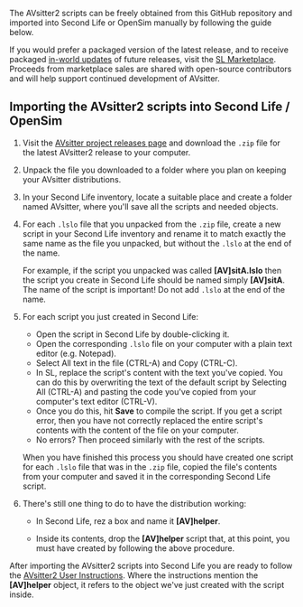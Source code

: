 
The AVsitter2 scripts can be freely obtained from this GitHub repository and imported into Second Life or OpenSim manually by following the guide below.

If you would prefer a packaged version of the latest release, and to receive packaged [in-world updates](https://avsitter.github.io/updates.html) of future releases, visit the [SL Marketplace](https://marketplace.secondlife.com/stores/79645). Proceeds from marketplace sales are shared with open-source contributors and will help support continued development of AVsitter.


## Importing the AVsitter2 scripts into Second Life / OpenSim

1. Visit the [AVsitter project releases page](https://github.com/AVsitter/AVsitter/releases) and download the ```.zip``` file for the latest AVsitter2 release to your computer.

2. Unpack the file you downloaded to a folder where you plan on keeping your AVsitter distributions.

3. In your Second Life inventory, locate a suitable place and create a folder named AVsitter, where you'll save all the scripts and needed objects. 

4. For each ```.lslo``` file that you unpacked from the ```.zip``` file, create a new script in your Second Life inventory and rename it to match exactly the same name as the file you unpacked, but without the ```.lslo``` at the end of the name.

    For example, if the script you unpacked was called **[AV]sitA.lslo** then the script you create in Second Life should be named simply **[AV]sitA**. The name of the script is important! Do not add ```.lslo``` at the end of the name.

5. For each script you just created in Second Life:
    - Open the script in Second Life by double-clicking it.
    - Open the corresponding ```.lslo``` file on your computer with a plain text editor (e.g. Notepad).
    - Select All text in the file (CTRL-A) and Copy (CTRL-C).
    - In SL, replace the script's content with the text you've copied. You can do this by overwriting the text of the default script by Selecting All (CTRL-A) and pasting the code you've copied from your computer's text editor (CTRL-V).
    - Once you do this, hit **Save** to compile the script. If you get a script error, then you have not correctly replaced the entire script's contents with the content of the file on your computer.
    - No errors? Then proceed similarly with the rest of the scripts. 

    When you have finished this process you should have created one script for each ```.lslo``` file that was in the ```.zip``` file, copied the file's contents from your computer and saved it in the corresponding Second Life script.

6. There's still one thing to do to have the distribution working:

    - In Second Life, rez a box and name it **[AV]helper**.
 
    - Inside its contents, drop the **[AV]helper** script that, at this point, you must have created by following the above procedure.

After importing the AVsitter2 scripts into Second Life you are ready to follow the [AVsitter2 User Instructions](https://avsitter.github.io/avsitter2_home). Where the instructions mention the **[AV]helper** object, it refers to the object we've just created with the script inside.






